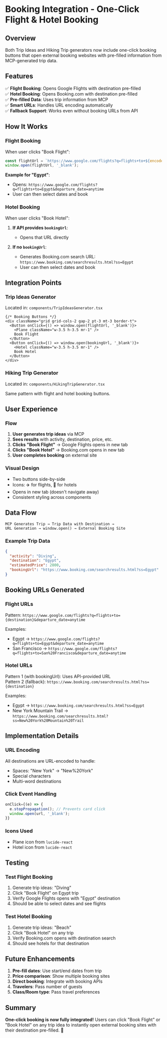 # Booking Integration - One-Click Flight & Hotel Booking

## Overview

Both Trip Ideas and Hiking Trip generators now include one-click booking buttons that open external booking websites with pre-filled information from MCP-generated trip data.

## Features

✅ **Flight Booking**: Opens Google Flights with destination pre-filled  
✅ **Hotel Booking**: Opens Booking.com with destination pre-filled  
✅ **Pre-filled Data**: Uses trip information from MCP  
✅ **Smart URLs**: Handles URL encoding automatically  
✅ **Fallback Support**: Works even without booking URLs from API  

## How It Works

### Flight Booking

When user clicks "Book Flight":

```javascript
const flightUrl = `https://www.google.com/flights?q=flights+to+${encodeURIComponent(destination)}&departure_date=anytime`;
window.open(flightUrl, '_blank');
```

**Example for "Egypt"**:
- Opens: `https://www.google.com/flights?q=flights+to=Egypt&departure_date=anytime`
- User can then select dates and book

### Hotel Booking

When user clicks "Book Hotel":

1. **If API provides `bookingUrl`**:
   - Opens that URL directly

2. **If no `bookingUrl`**:
   - Generates Booking.com search URL: `https://www.booking.com/searchresults.html?ss=Egypt`
   - User can then select dates and book

## Integration Points

### Trip Ideas Generator

Located in: `components/TripIdeasGenerator.tsx`

```tsx
{/* Booking Buttons */}
<div className="grid grid-cols-2 gap-2 pt-3 mt-3 border-t">
  <Button onClick={() => window.open(flightUrl, '_blank')}>
    <Plane className="w-3.5 h-3.5 mr-1" />
    Book Flight
  </Button>
  <Button onClick={() => window.open(bookingUrl, '_blank')}>
    <Hotel className="w-3.5 h-3.5 mr-1" />
    Book Hotel
  </Button>
</div>
```

### Hiking Trip Generator

Located in: `components/HikingTripGenerator.tsx`

Same pattern with flight and hotel booking buttons.

## User Experience

### Flow

1. **User generates trip ideas** via MCP
2. **Sees results** with activity, destination, price, etc.
3. **Clicks "Book Flight"** → Google Flights opens in new tab
4. **Clicks "Book Hotel"** → Booking.com opens in new tab
5. **User completes booking** on external site

### Visual Design

- Two buttons side-by-side
- Icons: ✈️ for flights, 🏨 for hotels
- Opens in new tab (doesn't navigate away)
- Consistent styling across components

## Data Flow

```
MCP Generates Trip → Trip Data with Destination → 
URL Generation → window.open() → External Booking Site
```

### Example Trip Data

```json
{
  "activity": "Diving",
  "destination": "Egypt",
  "estimatedPrice": 2800,
  "bookingUrl": "https://www.booking.com/searchresults.html?ss=Egypt"
}
```

## Booking URLs Generated

### Flight URLs

Pattern: `https://www.google.com/flights?q=flights+to={destination}&departure_date=anytime`

Examples:
- Egypt → `https://www.google.com/flights?q=flights+to=Egypt&departure_date=anytime`
- San Francisco → `https://www.google.com/flights?q=flights+to=San%20Francisco&departure_date=anytime`

### Hotel URLs

Pattern 1 (with bookingUrl): Uses API-provided URL  
Pattern 2 (fallback): `https://www.booking.com/searchresults.html?ss={destination}`

Examples:
- Egypt → `https://www.booking.com/searchresults.html?ss=Egypt`
- New York Mountain Trail → `https://www.booking.com/searchresults.html?ss=New%20York%20Mountain%20Trail`

## Implementation Details

### URL Encoding

All destinations are URL-encoded to handle:
- Spaces: "New York" → "New%20York"
- Special characters
- Multi-word destinations

### Click Event Handling

```javascript
onClick={(e) => {
  e.stopPropagation(); // Prevents card click
  window.open(url, '_blank');
}}
```

### Icons Used

- Plane icon from `lucide-react`
- Hotel icon from `lucide-react`

## Testing

### Test Flight Booking

1. Generate trip ideas: "Diving"
2. Click "Book Flight" on Egypt trip
3. Verify Google Flights opens with "Egypt" destination
4. Should be able to select dates and see flights

### Test Hotel Booking

1. Generate trip ideas: "Beach"
2. Click "Book Hotel" on any trip
3. Verify Booking.com opens with destination search
4. Should see hotels for that destination

## Future Enhancements

1. **Pre-fill dates**: Use start/end dates from trip
2. **Price comparison**: Show multiple booking sites
3. **Direct booking**: Integrate with booking APIs
4. **Travelers**: Pass number of guests
5. **Class/Room type**: Pass travel preferences

## Summary

**One-click booking is now fully integrated!** Users can click "Book Flight" or "Book Hotel" on any trip idea to instantly open external booking sites with their destination pre-filled. 🎉
